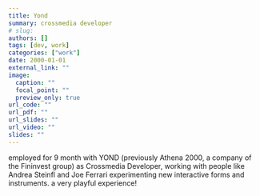```yaml
---
title: Yond
summary: crossmedia developer
# slug: 
authors: []
tags: [dev, work]
categories: ["work"]
date: 2000-01-01
external_link: ""
image:
  caption: ""
  focal_point: ""
  preview_only: true
url_code: ""
url_pdf: ""
url_slides: ""
url_video: ""
slides: ""
---
```


employed for 9 month with YOND (previously Athena 2000, a company of the Fininvest group) as Crossmedia Developer, working with people like Andrea Steinfl and Joe Ferrari experimenting new interactive forms and instruments. a very playful experience!
